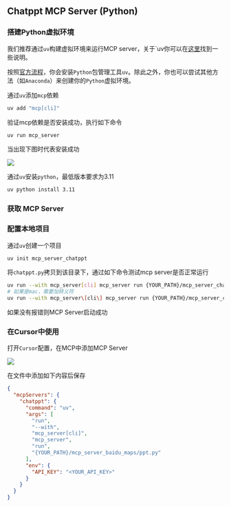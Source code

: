 ## Chatppt MCP Server (Python)
### 搭建Python虚拟环境
我们推荐通过`uv`构建虚拟环境来运行MCP server，关于`uv你可以在[这里](https://docs.astral.sh/uv/getting-started/features/)找到一些说明。

按照[官方流程](https://modelcontextprotocol.io/quickstart/server)，你会安装`Python`包管理工具`uv`。除此之外，你也可以尝试其他方法（如`Anaconda`）来创建你的`Python`虚拟环境。

通过`uv`添加`mcp`依赖

```bash
uv add "mcp[cli]"
```

验证mcp依赖是否安装成功，执行如下命令
```bash
uv run mcp_server
```

当出现下图时代表安装成功

![](../../../img/uv_install_success.png)

通过`uv`安装`python`，最低版本要求为3.11

```bash
uv python install 3.11
```

### 获取 MCP Server

### 配置本地项目
通过`uv`创建一个项目

```bash
uv init mcp_server_chatppt
```

将`chatppt.py`拷贝到该目录下，通过如下命令测试mcp server是否正常运行

```bash
uv run --with mcp_server[cli] mcp_server run {YOUR_PATH}/mcp_server_chatppt/ppt.py
# 如果是mac，需要加转义符
uv run --with mcp_server\[cli\] mcp_server run {YOUR_PATH}/mcp_server_chatppt/ppt.py
```

如果没有报错则MCP Server启动成功

### 在Cursor中使用

打开`Cursor`配置，在MCP中添加MCP Server

![](../../../img/cursor_setting.png)

在文件中添加如下内容后保存

```json
{
  "mcpServers": {
    "chatppt": {
      "command": "uv",
      "args": [
        "run",
        "--with",
        "mcp_server[cli]",
        "mcp_server",
        "run",
        "{YOUR_PATH}/mcp_server_baidu_maps/ppt.py"
      ],
      "env": {
        "API_KEY": "<YOUR_API_KEY>"
      }
    }
  }
}
```
